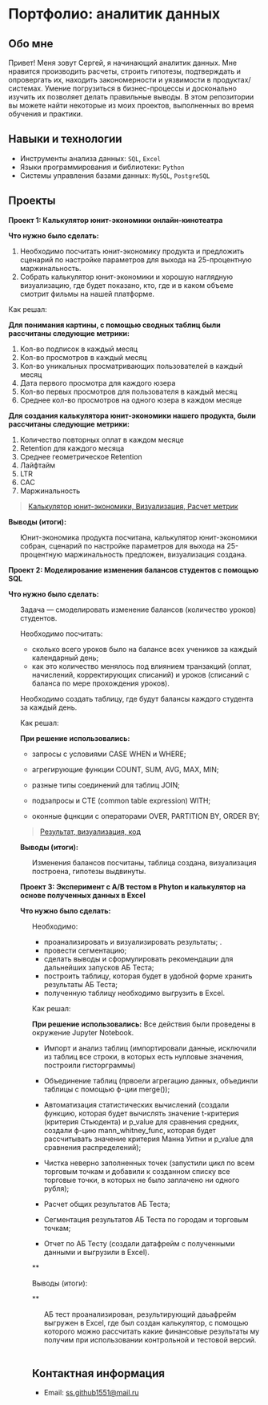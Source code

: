 # Портфолио: аналитик данных

## Обо мне 
Привет! Меня зовут Сергей, я начинающий аналитик данных. Мне нравится производить расчеты, строить гипотезы, подтверждать и опровергать их, находить закономерности и уязвимости в продуктах/системах. Умение погрузиться в бизнес-процессы и досконально изучить их позволяет делать правильные выводы. В этом репозитории вы можете найти некоторые из моих проектов, выполненных во время обучения и практики.
<br>
## Навыки и технологии
- Инструменты анализа данных: ``SQL``, ``Excel``
- Языки программирования и библиотеки: ``Python``
- Системы управления базами данных: ``MySQL``, ``PostgreSQL``
## Проекты

**<p> Проект 1: Калькулятор юнит-экономики онлайн-кинотеатра</p>**
**<p>Что нужно было сделать:<p>**
<ol>
  <li>Необходимо посчитать юнит-экономику продукта и предложить сценарий по настройке параметров для выхода на 25-процентную маржинальность.</li>
  <li>Собрать калькулятор юнит-экономики и хорошую наглядную визуализацию, где будет показано, кто, где и в каком объеме смотрит фильмы на нашей платформе.</li>
</ol>

<p>Как решал:
 
**Для понимания картины, с помощью сводных таблиц были рассчитаны следующие метрики:**

1. Кол-во подписок в каждый месяц       
2. Кол-во просмотров в каждый месяц  
3. Кол-во уникальных просматривающих пользователей в каждый месяц
4. Дата первого просмотра для каждого юзера
5. Кол-во первых просмотров для пользователя в каждый месяц
6. Среднее кол-во просмотров на одного юзера в каждом месяце

  **Для создания калькулятора юнит-экономики нашего продукта, были рассчитаны следующие метрики:**

1. Количество повторных оплат в каждом месяце
2. Retention для каждого месяца
3. Среднее геометрическое Retention    
4. Лайфтайм       
5. LTR 
6. CAC    
7. Маржинальность
<p>

> <a href="https://github.com/ottawa15/my_portfolio/commit/9b583160adb7fccee9f8f283322f2a5b3200edd8"> Калькулятор юнит-экономики, Визуализация, Расчет метрик</a>
    
**<p> Выводы (итоги):<p>**
<ol> Юнит-экономика продукта посчитана, калькулятор юнит-экономики собран, сценарий по настройке параметров для выхода на 25-процентную маржинальность предложен, визуализация создана.
 
</ol>

**<p> Проект 2: Моделирование изменения балансов студентов с помощью SQL</p>**
**<p>Что нужно было сделать:<p>**
<ol>
Задача — смоделировать изменение балансов (количество уроков) студентов.
  
Необходимо посчитать: 
  
- сколько всего уроков было на балансе всех учеников за каждый календарный день;
- как это количество менялось под влиянием транзакций (оплат, начислений, корректирующих списаний) и уроков (списаний с баланса по мере прохождения уроков).
  
Необходимо создать таблицу, где будут балансы каждого студента за каждый день.</li>

<p> 
 Как решал:
  
**При решение использовались:**
    
 - запросы с условиями CASE WHEN и WHERE;
  
 - агрегирующие функции COUNT, SUM, AVG, MAX, MIN;
  
 - разные типы соединений для таблиц JOIN;
  
 - подзапросы и CTE (common table expression) WITH;
  
 - оконные фцнкции с операторами OVER, PARTITION BY, ORDER BY; 

<p>
  
> <a href="https://github.com/ottawa15/my_portfolio/commit/19ac0b89ec1882670471fc9c406abe64ab39260d"> Результат, визуализация, код</a>
 
**<p> Выводы (итоги):<p>**  
<ol> Изменения балансов посчитаны, таблица создана, визуализация построена, гипотезы выдвинуты.
</ol>

**<p> Проект 3: Эксперимент с A/B тестом в Phyton и калькулятор на основе полученных данных в Excel </p>**
**<p>Что нужно было сделать:<p>**
<ol>
<!-- Задача — проанализировать АБ-Тест, проведенный во всех городах, где фунционируют торговые точки. -->
  
Необходимо: 
- проанализировать и визуализировать результаты; .  
- провести сегментацию;
- сделать выводы и сформулировать рекомендации для дальнейших запусков АБ Теста;
- построить таблицу, которая будет в удобной форме хранить результаты АБ Теста;
- полученную таблицу необходимо выгрузить в Excel.
</li>

<p> 
 Как решал:
  
**При решение использовались:**
Все действия были проведены в окружение Jupyter Notebook.

 - Импорт и анализ таблиц (импортировали данные, исключили из таблиц все строки, в которых есть нулловые значения, построили гисторграммы)
  
 - Объединение таблиц (првоели агрегацию данных, объединли таблицы с помощью ф-ции merge()); 
  
 - Автоматизация статистических вычислений (создали функцию, которая будет вычислять значение t-критерия (критерия Стьюдента) и p_value для сравнения средних,
   создали ф-цию mann_whitney_func, которая будет рассчитывать значение критерия Манна Уитни и p_value для сравнения распределений);
  
 - Чистка неверно заполненных точек (запустили цикл по всем торговым точкам и добавили к созданном списку все торговые точки, в которых не было заплачено ни одного рубля);
  
 - Расчет общих результатов АБ Теста;
   
 - Сегментация результатов АБ Теста по городам и торговым точкам;

 - Отчет по АБ Тесту (создали датафрейм с полученными данными и выгрузили в Excel).
<p>
**<p> Выводы (итоги):<p>**  
<ol> АБ тест проанализирован, результирующий даьафрейм выгружен в Excel, где был создан калькулятор, с помощью которого можно рассчитать какие финансовые результаты му получим при использовании контрольной и тестовой версий.
</ol>
  
  <br>

## Контактная информация
- Email: ss.github1551@mail.ru


